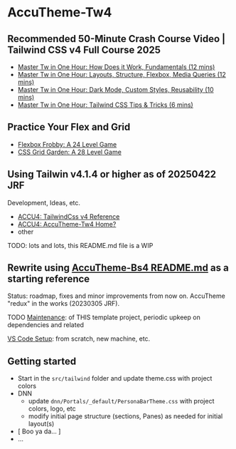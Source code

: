 # AccuTheme-Tw4

## Recommended 50-Minute Crash Course Video | Tailwind CSS v4 Full Course 2025 

- [Master Tw in One Hour: How Does it Work, Fundamentals (12 mins)](https://youtu.be/6biMWgD6_JY?t=274)
- [Master Tw in One Hour: Layouts, Structure, Flexbox, Media Queries (12 mins)](https://youtu.be/6biMWgD6_JY?t=1028)
- [Master Tw in One Hour: Dark Mode, Custom Styles, Reusability (10 mins)](https://youtu.be/6biMWgD6_JY&t=1787)
- [Master Tw in One Hour: Tailwind CSS Tips & Tricks (6 mins)](https://youtu.be/6biMWgD6_JY&t=2793)

## Practice Your Flex and Grid

- [Flexbox Frobby: A 24 Level Game](https://flexboxfroggy.com/)
- [CSS Grid Garden: A 28 Level Game](https://cssgridgarden.com/)

## Using Tailwin v4.1.4 or higher as of 20250422 JRF

Development, Ideas, etc.

- [ACCU4: TailwindCss v4 Reference](https://accu4.com/More-/TailwindCss-v4-Reference)
- [ACCU4: AccuTheme-Tw4 Home?](https://accu4.com/More-/TailwindCss-AccuTheme-Tw4)
- other

TODO: lots and lots, this README.md file is a WIP

## Rewrite using [AccuTheme-Bs4 README.md](https://github.com/Accuraty/AccuTheme-Bs4/blob/main/README.md) as a starting reference

Status: roadmap, fixes and minor improvements from now on. AccuTheme "redux" in the works (20230305 JRF).

TODO [Maintenance](/README--maintenance.md): of THIS template project, periodic upkeep on dependencies and related

[VS Code Setup](https://www.accu4.com/H2R2S/VS-Code-Initial-Setup): from scratch, new machine, etc.

## Getting started

- Start in the `src/tailwind` folder and update theme.css with project colors
- DNN
  - update `dnn/Portals/_default/PersonaBarTheme.css` with project colors, logo, etc
  - modify initial page structure (sections, Panes) as needed for initial layout(s)
- [ Boo ya da... ]
- ...
